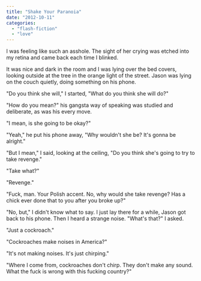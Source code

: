 ```yaml
---
title: "Shake Your Paranoia"
date: "2012-10-11"
categories: 
  - "flash-fiction"
  - "love"
---
```


I was feeling like such an asshole. The sight of her crying was etched into my retina and came back each time I blinked.

It was nice and dark in the room and I was lying over the bed covers, looking outside at the tree in the orange light of the street. Jason was lying on the couch quietly, doing something on his phone.

"Do you think she will," I started, "What do you think she will do?"

"How do you mean?" his gangsta way of speaking was studied and deliberate, as was his every move.

"I mean, is she going to be okay?"

"Yeah," he put his phone away, "Why wouldn't she be? It's gonna be alright."

"But I mean," I said, looking at the ceiling, "Do you think she's going to try to take revenge."

"Take what?"

"Revenge."

"Fuck, man. Your Polish accent. No, why would she take revenge? Has a chick ever done that to you after you broke up?"

"No, but," I didn't know what to say. I just lay there for a while, Jason got back to his phone. Then I heard a strange noise. "What's that?" I asked.

"Just a cockroach."

"Cockroaches make noises in America?"

"It's not making noises. It's just chirping."

"Where I come from, cockroaches don't chirp. They don't make any sound. What the fuck is wrong with this fucking country?"
